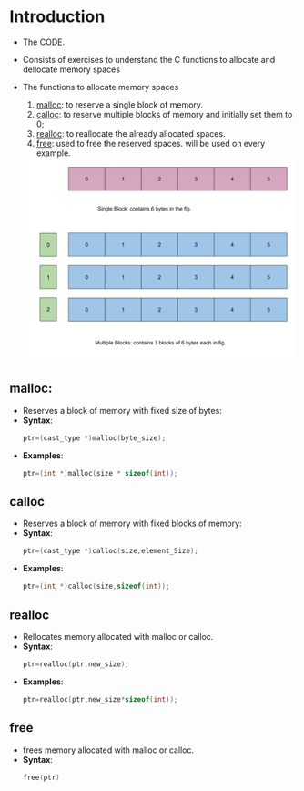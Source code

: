 # Introduction
- The [CODE](../Preliminary_Practices/memory_alloc.c).
- Consists of exercises to understand the C functions to allocate and dellocate memory spaces
- The functions to allocate memory spaces
    1. [malloc](#malloc): to reserve a single block of memory.
    2. [calloc](#calloc): to reserve multiple blocks of memory and initially set them to 0;
    3. [realloc](#realloc): to reallocate the already allocated spaces.
    4. [free](#free): used to free the reserved spaces. will be used on every example.
    
    <img src="./Resources/mallocvscalloc.svg" alt="drawing" width="500"/>

## malloc:
- Reserves a block of memory with fixed size of bytes:
- **Syntax**: 
    ```c
    ptr=(cast_type *)malloc(byte_size);
    ```
- **Examples**:
    ```c
    ptr=(int *)malloc(size * sizeof(int));
    ```

## calloc
- Reserves a block of memory with fixed blocks of memory:
- **Syntax**: 
    ```c
    ptr=(cast_type *)calloc(size,element_Size);
    ```
- **Examples**:
    ```c
    ptr=(int *)calloc(size,sizeof(int));
    ```

## realloc
- Rellocates memory allocated with malloc or calloc.
- **Syntax**: 
    ```c
    ptr=realloc(ptr,new_size);
    ```
- **Examples**:
    ```c
    ptr=realloc(ptr,new_size*sizeof(int));
    ```

## free
- frees memory allocated with malloc or calloc.
- **Syntax**: 
    ```c
    free(ptr)
    ```